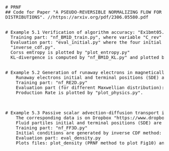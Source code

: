 <pre>
# PRNF
## Code for Paper "A PSEUDO-REVERSIBLE NORMALIZING FLOW FOR STOCHASTIC DYNAMICAL SYSTEMS WITH VARIOUS INITIAL
DISTRIBUTIONS". //https://arxiv.org/pdf/2306.05580.pdf


# Example 5.1 Verification of algorithm accuracy: "Ex1bmt05.zip"
  Training part: "nf_BM1D_train.py", where variable "C_rev" is tuning hyperparameter \lambda in Section 3.3 of Paper.
  Evaluation part: "eval_initial.py" where the four initial different samples are generated by the inverse CDF method in 
  "inverse_cdf.py".
  Corss emtropy is plotted by "plot_entropy.py"
  KL-divergence is computed by "nf_BM1D_KL.py" and plotted by "plot_kl.py" 
  

# Example 5.2 Generation of runaway electrons in magnetically confined nuclear fusion plasmas: "RE2D_thermal.zip"
    Runaway electrons initial and terminal positions (SDE) are generated by "RE2D_datagenerate.py".
    Training part: "nf_RE2D.py"
    Evaluation part (for different Maxwellian distribution): "eval_valid.py". Plotted by "plot_evalValid.py".
    Production Rate is plotted by "plot_physics.py".
    
    

# Example 5.3 Passive scalar advection-diffusion transport in a 3D chaotic flow: "FF3Dcode.zip"
    The corresponding data is on Dropbox "https://www.dropbox.com/sh/e32c8xezyuxwt5j/AADQ9KSsl7MrFGQywaqU3L9Qa?dl=0".
    Fluid partiles initial and terminal positions (SDE) are generated by "FF3D_datagenerate.py"
    Training part: "nf_FF3D.py"
    Initial conditions are generated by inverse CDF method: "inverse_cdf.py" & "inverse_cdf_grid (21*21 initial conditions).
    Evaluation part: eval_density.py
    Plots files: plot_density (PRNF method to plot Fig10) and plot)eval_Valid.py (Fig9).
  
</pre>
